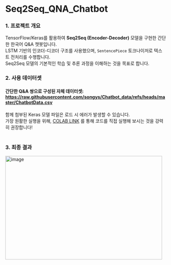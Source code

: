 # Seq2Seq_QNA_Chatbot

### 1. 프로젝트 개요
TensorFlow/Keras를 활용하여 **Seq2Seq (Encoder-Decoder)** 모델을 구현한 간단한 한국어 Q&A 챗봇입니다. <br>
LSTM 기반의 인코더-디코더 구조를 사용했으며, `SentencePiece` 토크나이저로 텍스트 전처리를 수행합니다. <br>
Seq2Seq 모델의 기본적인 학습 및 추론 과정을 이해하는 것을 목표로 합니다.
<br>

### 2. 사용 데이터셋
#### 간단한 Q&A 쌍으로 구성된 자체 데이터셋: https://raw.githubusercontent.com/songys/Chatbot_data/refs/heads/master/ChatbotData.csv

함께 첨부된 Keras 모델 파일은 로드 시 에러가 발생할 수 있습니다. <br>
가장 원활한 실행을 위해, [COLAB LINK](https://colab.research.google.com/drive/1JMfSW540wcU8y-XesbS2tq1vqJrH3Zdh?usp=sharing) 를 통해 코드를 직접 실행해 보시는 것을 강력히 권장합니다! <br>
<br>

### 3. 최종 결과
<img width="491" height="324" alt="image" src="https://github.com/user-attachments/assets/e1c927af-9bfe-400c-ab42-4fe24b5c1e1a" />
